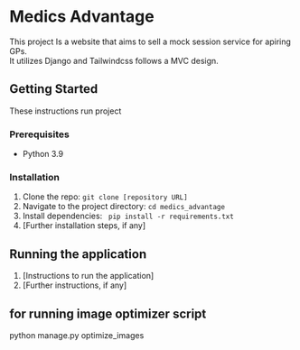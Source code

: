 # Medics Advantage

This project Is a website that aims to sell a mock session service for apiring GPs.  
It utilizes Django and Tailwindcss follows a MVC design.

## Getting Started

These instructions run project

### Prerequisites

*  Python 3.9

### Installation

1. Clone the repo: `git clone [repository URL]`
2. Navigate to the project directory: `cd medics_advantage`
3. Install dependencies: ` pip install -r requirements.txt`
4. [Further installation steps, if any]

## Running the application

1. [Instructions to run the application]
2. [Further instructions, if any]

## for running image optimizer script
python manage.py optimize_images



